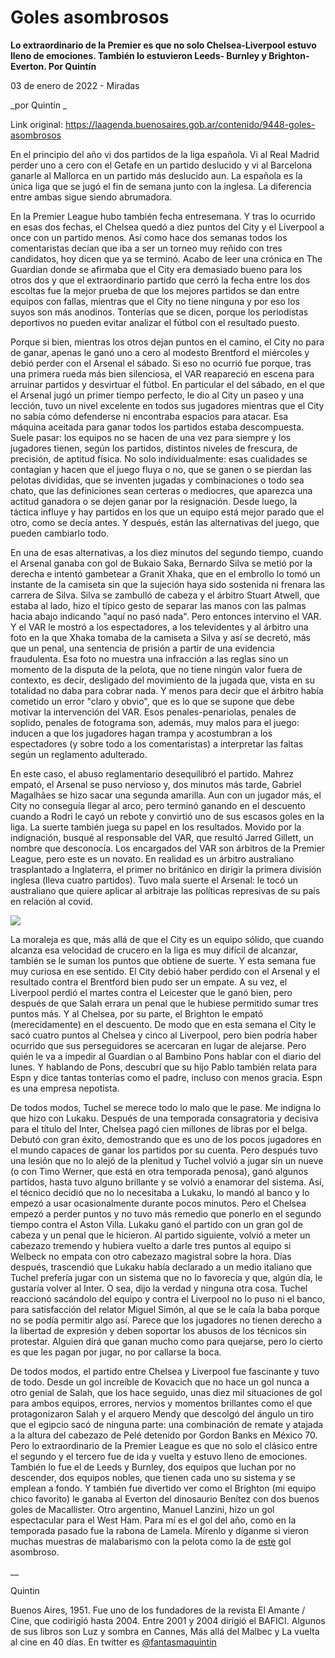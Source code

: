 # Goles asombrosos

**Lo extraordinario de la Premier es que no solo Chelsea-Liverpool estuvo lleno de emociones. También lo estuvieron Leeds- Burnley y Brighton- Everton. Por Quintín**

03 de enero de 2022 - Miradas

_por Quintín _

Link original: https://laagenda.buenosaires.gob.ar/contenido/9448-goles-asombrosos



En el principio del año vi dos partidos de la liga española. Vi al Real Madrid perder uno a cero con el Getafe en un partido deslucido y vi al Barcelona ganarle al Mallorca en un partido más deslucido aun. La española es la única liga que se jugó el fin de semana junto con la inglesa. La diferencia entre ambas sigue siendo abrumadora.




En la Premier League hubo también fecha entresemana. Y tras lo ocurrido en esas dos fechas, el Chelsea quedó a diez puntos del City y el Liverpool a once con un partido menos. Así como hace dos semanas todos los comentaristas decían que iba a ser un torneo muy reñido con tres candidatos, hoy dicen que ya se terminó. Acabo de leer una crónica en The Guardian donde se afirmaba que el City era demasiado bueno para los otros dos y que el extraordinario partido que cerró la fecha entre los dos escoltas fue la mejor prueba de que los mejores partidos se dan entre equipos con fallas, mientras que el City no tiene ninguna y por eso los suyos son más anodinos. Tonterías que se dicen, porque los periodistas deportivos no pueden evitar analizar el fútbol con el resultado puesto.




Porque si bien, mientras los otros dejan puntos en el camino, el City no para de ganar, apenas le ganó uno a cero al modesto Brentford el miércoles y debió perder con el Arsenal el sábado. Si eso no ocurrió fue porque, tras una primera rueda más bien silenciosa, el VAR reapareció en escena para arruinar partidos y desvirtuar el fútbol. En particular el del sábado, en el que el Arsenal jugó un primer tiempo perfecto, le dio al City un paseo y una lección, tuvo un nivel excelente en todos sus jugadores mientras que el City no sabía cómo defenderse ni encontraba espacios para atacar. Esa máquina aceitada para ganar todos los partidos estaba descompuesta. Suele pasar: los equipos no se hacen de una vez para siempre y los jugadores tienen, según los partidos, distintos niveles de frescura, de precisión, de aptitud física. No solo individualmente: esas cualidades se contagian y hacen que el juego fluya o no, que se ganen o se pierdan las pelotas divididas, que se inventen jugadas y combinaciones o todo sea chato, que las definiciones sean certeras o mediocres, que aparezca una actitud ganadora o se dejen ganar por la resignación. Desde luego, la táctica influye y hay partidos en los que un equipo está mejor parado que el otro, como se decía antes. Y después, están las alternativas del juego, que pueden cambiarlo todo.




En una de esas alternativas, a los diez minutos del segundo tiempo, cuando el Arsenal ganaba con gol de Bukaio Saka, Bernardo Silva se metió por la derecha e intentó gambetear a Granit Xhaka, que en el embrollo lo tomó un instante de la camiseta sin que la sujeción haya sido sostenida ni frenara las carrera de Silva. Silva se zambulló de cabeza y el árbitro Stuart Atwell, que estaba al lado, hizo el típico gesto de separar las manos con las palmas hacia abajo indicando "aquí no pasó nada". Pero entonces intervino el VAR. Y el VAR le mostró a los espectadores, a los televidentes y al árbitro una foto en la que Xhaka tomaba de la camiseta a Silva y así se decretó, más que un penal, una sentencia de prisión a partir de una evidencia fraudulenta. Esa foto no muestra una infracción a las reglas sino un momento de la disputa de la pelota, que no tiene ningún valor fuera de contexto, es decir, desligado del movimiento de la jugada que, vista en su totalidad no daba para cobrar nada. Y menos para decir que el árbitro había cometido un error "claro y obvio", que es lo que se supone que debe motivar la intervención del VAR. Esos penales-penariolas, penales de soplido, penales de fotograma son, además, muy malos para el juego: inducen a que los jugadores hagan trampa y acostumbran a los espectadores (y sobre todo a los comentaristas) a interpretar las faltas según un reglamento adulterado.




En este caso, el abuso reglamentario desequilibró el partido. Mahrez empató, el Arsenal se puso nervioso y, dos minutos más tarde, Gabriel Magalhães se hizo sacar una segunda amarilla. Aun con un jugador más, el City no conseguía llegar al arco, pero terminó ganando en el descuento cuando a Rodri le cayó un rebote y convirtió uno de sus escasos goles en la liga. La suerte también juega su papel en los resultados. Movido por la indignación, busqué al responsable del VAR, que resultó Jarred Gillett, un nombre que desconocía. Los encargados del VAR son árbitros de la Premier League, pero este es un novato. En realidad es un árbitro australiano trasplantado a Inglaterra, el primer no británico en dirigir la primera división inglesa (lleva cuatro partidos). Tuvo mala suerte el Arsenal: le tocó un australiano que quiere aplicar al arbitraje las políticas represivas de su país en relación al covid.




[![](https://img.youtube.com/vi/mXwCqpqopxU/0.jpg)](https://www.youtube.com/watch?v=mXwCqpqopxU)




La moraleja es que, más allá de que el City es un equipo sólido, que cuando alcanza esa velocidad de crucero en la liga es muy difícil de alcanzar, también se le suman los puntos que obtiene de suerte. Y esta semana fue muy curiosa en ese sentido. El City debió haber perdido con el Arsenal y el resultado contra el Brentford bien pudo ser un empate. A su vez, el Liverpool perdió el martes contra el Leicester que le ganó bien, pero después de que Salah errara un penal que le hubiese permitido sumar tres puntos más. Y al Chelsea, por su parte, el Brighton le empató (merecidamente) en el descuento. De modo que en esta semana el City le sacó cuatro puntos al Chelsea y cinco al Liverpool, pero bien podría haber ocurrido que sus perseguidores se acercaran en lugar de alejarse. Pero quién le va a impedir al Guardian o al Bambino Pons hablar con el diario del lunes. Y hablando de Pons, descubrí que su hijo Pablo también relata para Espn y dice tantas tonterías como el padre, incluso con menos gracia. Espn es una empresa nepotista.




De todos modos, Tuchel se merece todo lo malo que le pase. Me indigna lo que hizo con Lukaku. Después de una temporada consagratoria y decisiva para el título del Inter, Chelsea pagó cien millones de libras por el belga. Debutó con gran éxito, demostrando que es uno de los pocos jugadores en el mundo capaces de ganar los partidos por su cuenta. Pero después tuvo una lesión que no lo alejó de la plenitud y Tuchel volvió a jugar sin un nueve (o con Timo Werner, que está en otra temporada penosa), ganó algunos partidos, hasta tuvo alguno brillante y se volvió a enamorar del sistema. Así, el técnico decidió que no lo necesitaba a Lukaku, lo mandó al banco y lo empezó a usar ocasionalmente durante pocos minutos. Pero el Chelsea empezó a perder puntos y no tuvo más remedio que ponerlo en el segundo tiempo contra el Aston Villa. Lukaku ganó el partido con un gran gol de cabeza y un penal que le hicieron. Al partido siguiente, volvió a meter un cabezazo tremendo y hubiera vuelto a darle tres puntos al equipo si Welbeck no empata con otro cabezazo magistral sobre la hora. Días después, trascendió que Lukaku había declarado a un medio italiano que Tuchel prefería jugar con un sistema que no lo favorecía y que, algún día, le gustaría volver al Inter. O sea, dijo la verdad y ninguna otra cosa. Tuchel reaccionó sacándolo del equipo y contra el Liverpool no lo puso ni el banco, para satisfacción del relator Miguel Simón, al que se le caía la baba porque no se podía permitir algo así. Parece que los jugadores no tienen derecho a la libertad de expresión y deben soportar los abusos de los técnicos sin protestar. Alguien dirá que ganan mucho como para quejarse, pero lo cierto es que les pagan por jugar, no por callarse la boca.




De todos modos, el partido entre Chelsea y Liverpool fue fascinante y tuvo de todo. Desde un gol increíble de Kovacich que no hace un gol nunca a otro genial de Salah, que los hace seguido, unas diez mil situaciones de gol para ambos equipos, errores, nervios y momentos brillantes como el que protagonizaron Salah y el arquero Mendy que descolgó del ángulo un tiro que el egipcio sacó de ninguna parte: una combinación de remate y atajada a la altura del cabezazo de Pelé detenido por Gordon Banks en México 70. Pero lo extraordinario de la Premier League es que no solo el clásico entre el segundo y el tercero fue de ida y vuelta y estuvo lleno de emociones. También lo fue el de Leeds y Burnley, dos equipos que luchan por no descender, dos equipos nobles, que tienen cada uno su sistema y se emplean a fondo. Y también fue divertido ver como el Brighton (mi equipo chico favorito) le ganaba al Everton del dinosaurio Benítez con dos buenos goles de Macallister. Otro argentino, Manuel Lanzini, hizo un gol espectacular para el West Ham. Para mí es el gol del año, como en la temporada pasado fue la rabona de Lamela. Mírenlo y díganme si vieron muchas muestras de malabarismo con la pelota como la de [este](https://www.espn.com.ar/video/clip/_/id/9733090) gol asombroso.




\_\_




Quintin




Buenos Aires, 1951. Fue uno de los fundadores de la revista El Amante / Cine, que codirigió hasta 2004. Entre 2001 y 2004 dirigió el BAFICI. Algunos de sus libros son Luz y sombra en Cannes, Más allá del Malbec y La vuelta al cine en 40 días. En twitter es [@fantasmaquintin](https://twitter.com/FantasmaQuintin)




